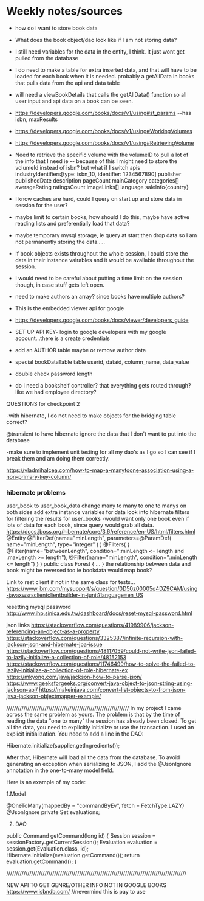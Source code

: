 # Weekly notes/sources

- how do i want to store book data
- What does the book object/dao look like if I am not storing data?
- I still need variables for the data in the entity, I think. It just wont get pulled from the database
- I do need to make a table for extra inserted data, and that will have to be loaded for each book when it is needed. probably a getAllData in books that pulls data from the api and data table
- will need a viewBookDetails that calls the getAllData() function so all user input and api data on a book can be seen. 
- https://developers.google.com/books/docs/v1/using#st_params  --has isbn, maxResults
- https://developers.google.com/books/docs/v1/using#WorkingVolumes
- https://developers.google.com/books/docs/v1/using#RetrievingVolume
- Need to retrieve the specific volume with the volumeID to pull a lot of the info that I need ie
-- because of this I might need to store the volumeId instead of isbn? but what if I switch apis
industryIdentifiers[type: isbn_10, identifier: 1234567890]
publisher
publishedDate
description
pageCount
mainCategory
categories[]
averageRating
ratingsCount
imageLinks[]
language
saleInfo{country}


- I know caches are hard, could I query on start up and store data in session for the user?
- maybe limit to certain books, how should I do this, maybe have active reading lists and preferentially load that data?
- maybe temporary mysql storage, ie query at start then drop data so I am not permanently storing the data.....
- If book objects exists throughout the whole session, I could store the data in their instance vairables and it would be available throughout the session.
- I would need to be careful about putting a time limit on the session though, in case stuff gets left open.
- need to make authors an array? since books have multiple authors? 

- This is the embedded viewer api for google
- https://developers.google.com/books/docs/viewer/developers_guide
- SET UP API KEY- login to google developers with my google account...there is a create credentials

- add an AUTHOR table maybe or remove author data

- special bookDataTable table userid, dataid, column_name, data_value

- double check password length

- do I need a bookshelf controller? that everything gets routed through? like we had employee directory?

QUESTIONS for checkpoint 2

-with hibernate, I do not need to make objects for the bridging table correct?

@transient to have hibernate ignore the data that I don't want to put into the database

-make sure to implement unit testing for all my dao's as I go so I can see if I break them and am doing them correctly.


https://vladmihalcea.com/how-to-map-a-manytoone-association-using-a-non-primary-key-column/


### hibernate problems
user_book to user_book_data
change many to many to one to manys on both sides
add extra instance variables for data
look into hibernate filters for filtering the results for user_books
-would want only one book even if lots of data for each book, since query would grab all data.
https://docs.jboss.org/hibernate/core/3.6/reference/en-US/html/filters.html
@Entity
@FilterDef(name="minLength", parameters=@ParamDef( name="minLength", type="integer" ) )
@Filters( {
    @Filter(name="betweenLength", condition=":minLength <= length and :maxLength >= length"),
    @Filter(name="minLength", condition=":minLength <= length")
} )
public class Forest { ... }
the relationship between data and book might be reversed too ie bookdata would map book?


Link to rest client if not in the same class for tests...
https://www.ibm.com/mysupport/s/question/0D50z00005q4DZ9CAM/using-javaxwsrsclientclientbuilder-in-junit?language=en_US

resetting mysql password
http://www.ihp.sinica.edu.tw/dashboard/docs/reset-mysql-password.html

json links
https://stackoverflow.com/questions/41989906/jackson-referencing-an-object-as-a-property
https://stackoverflow.com/questions/3325387/infinite-recursion-with-jackson-json-and-hibernate-jpa-issue
https://stackoverflow.com/questions/48117059/could-not-write-json-failed-to-lazily-initialize-a-collection-of-role/48152153
https://stackoverflow.com/questions/11746499/how-to-solve-the-failed-to-lazily-initialize-a-collection-of-role-hibernate-ex
https://mkyong.com/java/jackson-how-to-parse-json/
https://www.geeksforgeeks.org/convert-java-object-to-json-string-using-jackson-api/
https://makeinjava.com/convert-list-objects-to-from-json-java-jackson-objectmapper-example/

////////////////////////////////////////////////////////////////
In my project I came across the same problem as yours. The problem is that by the time of reading the data "one to many" the session has already been closed. To get all the data, you need to explicitly initialize or use the transaction. I used an explicit initialization. You need to add a line in the DAO:

Hibernate.initialize(supplier.getIngredients());

After that, Hibernate will load all the data from the database. To avoid generating an exception when serializing to JSON, I add the @JsonIgnore annotation in the one-to-many model field.

Here is an example of my code:

1.Model

@OneToMany(mappedBy = "commandByEv", fetch = FetchType.LAZY)
@JsonIgnore
private Set<Evaluation> evaluations;

2. DAO

public Command getCommand(long id) {
Session session = sessionFactory.getCurrentSession();
Evaluation evaluation = session.get(Evaluation.class, id);
Hibernate.initialize(evaluation.getCommand());
return evaluation.getCommand();
}

//////////////////////////////////////////////////////////////////////////////////////////////

NEW API TO GET GENRE/OTHER INFO NOT IN GOOGLE BOOKS
https://www.isbndb.com/
//nevermind this is pay to use